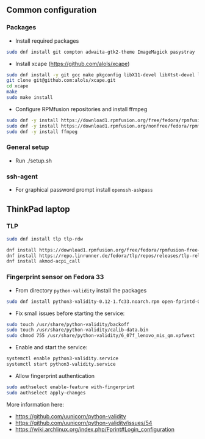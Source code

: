 ## Common configuration

### Packages

- Install required packages
```sh
sudo dnf install git compton adwaita-gtk2-theme ImageMagick pasystray
```

- Install xcape (https://github.com/alols/xcape)
```sh
sudo dnf install -y git gcc make pkgconfig libX11-devel libXtst-devel libXi-devel
git clone git@github.com:alols/xcape.git
cd xcape
make
sudo make install
```

- Configure RPMfusion repositories and install ffmpeg
```sh
sudo dnf -y install https://download1.rpmfusion.org/free/fedora/rpmfusion-free-release-$(rpm -E %fedora).noarch.rpm
sudo dnf -y install https://download1.rpmfusion.org/nonfree/fedora/rpmfusion-nonfree-release-$(rpm -E %fedora).noarch.rpm
sudo dnf -y install ffmpeg
```

### General setup

- Run ./setup.sh

### ssh-agent

- For graphical password prompt install `openssh-askpass`

## ThinkPad laptop

### TLP

```sh
sudo dnf install tlp tlp-rdw

dnf install https://download1.rpmfusion.org/free/fedora/rpmfusion-free-release-$(rpm -E %fedora).noarch.rpm
dnf install https://repo.linrunner.de/fedora/tlp/repos/releases/tlp-release.fc$(rpm -E %fedora).noarch.rpm
dnf install akmod-acpi_call
```

### Fingerprint sensor on Fedora 33

- From directory `python-validity` install the packages
```sh
sudo dnf install python3-validity-0.12-1.fc33.noarch.rpm open-fprintd-0.6-1.fc33.noarch.rpm fprintd-clients-1.90.1-2.fc33.x86_64.rpm fprintd-clients-pam-1.90.1-2.fc33.x86_64.rpm
```
- Fix small issues before starting the service:
```sh
sudo touch /usr/share/python-validity/backoff
sudo touch /usr/share/python-validity/calib-data.bin
sudo chmod 755 /usr/share/python-validity/6_07f_lenovo_mis_qm.xpfwext
```
- Enable and start the service:
```sh
systemctl enable python3-validity.service
systemctl start python3-validity.service
```
- Allow fingerprint authentication
```sh
sudo authselect enable-feature with-fingerprint
sudo authselect apply-changes
```

More information here:
- https://github.com/uunicorn/python-validity
- https://github.com/uunicorn/python-validity/issues/54
- https://wiki.archlinux.org/index.php/Fprint#Login_configuration
